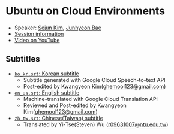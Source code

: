 # Ubuntu on Cloud Environments

- Speaker: [Sejun Kim](mailto:sejun.kim@cloudmt.co.kr), [Junhyeon Bae](praisedguy@gmail.com)
- [Session information](https://2021.ubucon.asia/sessions/ubuntu_on_cloud_environments/)
- [Video on YouTube](https://www.youtube.com/watch?v=GdNk8p9u-Ig)

## Subtitles
- [`ko_kr.srt`: Korean subtitle](ko_kr.srt)
    - Subtitle generated with Google Cloud Speech-to-text API
    - Post-edited by Kwangyeon Kim(ghemool123@gmail.com)
- [`en_us.srt`: English subtitle](en_us.srt)
    - Machine-translated with Google Cloud Translation API
    - Reviewed and Post-edited by Kwangyeon Kim(ghemool123@gmail.com)
- [`zh_tw.srt`: Chinese(Taiwan) subtitle](zh_tw.srt)
    - Translated by Yi-Tse(Steven) Wu (r09631007@ntu.edu.tw)